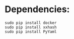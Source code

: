 # Dependencies:

    sudo pip install docker
    sudo pip install xxhash
    sudo pip install PyYaml